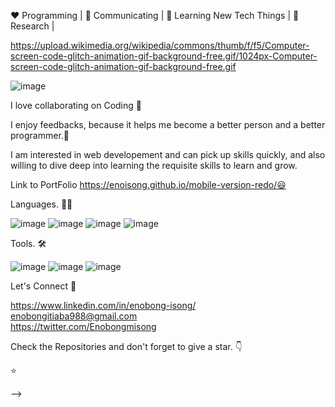 ❤️ Programming | 🖤 Communicating | 💙 Learning New Tech Things | 🧡 Research |

 https://upload.wikimedia.org/wikipedia/commons/thumb/f/f5/Computer-screen-code-glitch-animation-gif-background-free.gif/1024px-Computer-screen-code-glitch-animation-gif-background-free.gif

![image](https://user-images.githubusercontent.com/110339348/231136294-2549ecc2-a818-46ec-bdd8-5c7729fe341c.png)

I love collaborating on Coding 🖤

I enjoy feedbacks, because it helps me become a better person and a better programmer.🧡

I am interested in web developement and can pick up skills quickly, and also willing to dive deep into learning the requisite skills to learn and grow.

Link to PortFolio https://enoisong.github.io/mobile-version-redo/😃



Languages. 👨‍💻


 ![image](https://user-images.githubusercontent.com/110339348/231052561-69c74214-6593-44aa-9c76-4567f0177554.png) ![image](https://user-images.githubusercontent.com/110339348/231052888-3f3ac460-16d5-4e66-adb5-63cab35db001.png) ![image](https://user-images.githubusercontent.com/110339348/231053119-3869660b-ba4d-4e76-82ed-298605432cd0.png) ![image](https://user-images.githubusercontent.com/110339348/231052931-a1e276fc-e6b7-4d7d-8ce9-6c10729d1801.png)




Tools. 🛠

![image](https://user-images.githubusercontent.com/110339348/231053420-d16c62e9-e12f-426e-aa02-0083b00a10b3.png) ![image](https://user-images.githubusercontent.com/110339348/231055076-fa302866-3832-48a5-bbc8-3bf2decba8dd.png)
![image](https://user-images.githubusercontent.com/110339348/231053821-a18641e8-a72d-4b94-a95d-069028129c0a.png)





  
  
  
  
  
  
  
 
Let's Connect 🤝
    
   https://www.linkedin.com/in/enobong-isong/                           
    enobongitiaba988@gmail.com          
   https://twitter.com/Enobongmisong







 
 
 
 
 
 





 Check the Repositories and don't forget to give a star. 👇

⭐ 

 

 

-->
